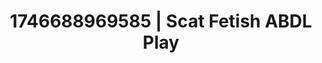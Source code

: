 ---
categories:
- Passionate kisses
- AI-generated
- Sensory play
- Subtle dominance
- Moonlit passion
- Erotic escapism
- ASMR
- Cosplay
image: /assets/images/1746688969585.jpg
layout: post
seo:
  description: Featured content with artistic Scat Fetish, ABDL Play. HD images available.
  keywords: Scat Fetish, ABDL Play
  og_image: /assets/images/1746688969585.jpg
  schema_type: VisualArtwork
tags:
- ABDL Play
- '#1746688969585'
- Scat Fetish
title: 1746688969585 | Scat Fetish ABDL Play
---